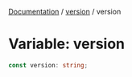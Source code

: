 [Documentation](../../index.md) / [version](../index.md) / version

# Variable: version

```ts
const version: string;
```
